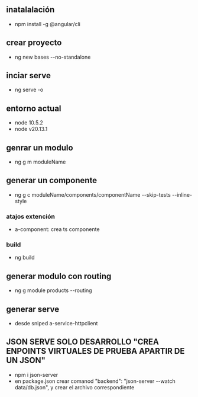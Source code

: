 ## inatalalación
- npm install -g @angular/cli
## crear proyecto 
- ng new bases --no-standalone
## inciar serve
- ng serve -o

## entorno actual
- node 10.5.2
- node v20.13.1

## genrar un modulo
- ng g m moduleName
## generar un componente
- ng g c moduleName/components/componentName --skip-tests --inline-style 


### atajos extención 
- a-component: crea ts componente 

### build
- ng build

## generar modulo con routing
- ng g module products --routing

## generar serve
- desde sniped a-service-httpclient

## JSON SERVE SOLO DESARROLLO "CREA ENPOINTS VIRTUALES DE PRUEBA APARTIR DE UN JSON"
- npm i json-server
- en package.json crear comanod "backend": "json-server --watch data/db.json", y crear el archivo correspondiente



